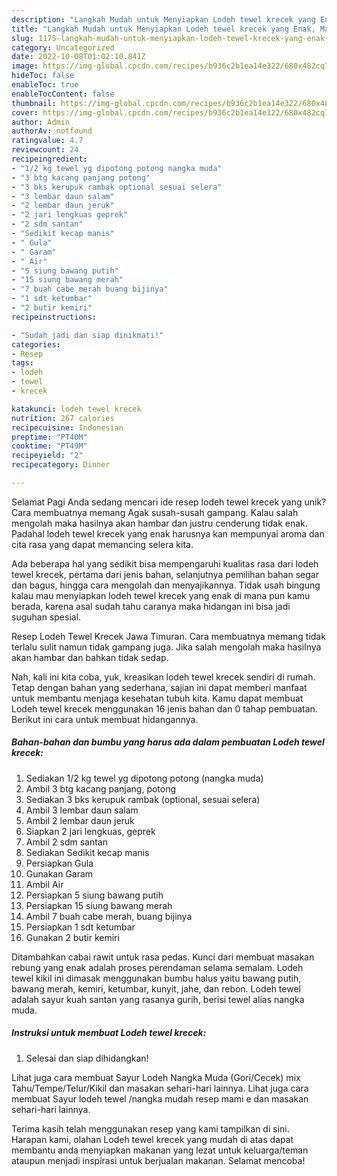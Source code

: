 ```yaml
---
description: "Langkah Mudah untuk Menyiapkan Lodeh tewel krecek yang Enak, Mantap"
title: "Langkah Mudah untuk Menyiapkan Lodeh tewel krecek yang Enak, Mantap"
slug: 1175-langkah-mudah-untuk-menyiapkan-lodeh-tewel-krecek-yang-enak-mantap
category: Uncategorized
date: 2022-10-08T01:02:10.841Z
image: https://img-global.cpcdn.com/recipes/b936c2b1ea14e322/680x482cq70/lodeh-tewel-krecek-foto-resep-utama.jpg
hideToc: false
enableToc: true
enableTocContent: false
thumbnail: https://img-global.cpcdn.com/recipes/b936c2b1ea14e322/680x482cq70/lodeh-tewel-krecek-foto-resep-utama.jpg
cover: https://img-global.cpcdn.com/recipes/b936c2b1ea14e322/680x482cq70/lodeh-tewel-krecek-foto-resep-utama.jpg
author: Admin
authorAv: notfound
ratingvalue: 4.7
reviewcount: 24
recipeingredient:
- "1/2 kg tewel yg dipotong potong nangka muda"
- "3 btg kacang panjang potong"
- "3 bks kerupuk rambak optional sesuai selera"
- "3 lembar daun salam"
- "2 lembar daun jeruk"
- "2 jari lengkuas geprek"
- "2 sdm santan"
- "Sedikit kecap manis"
- " Gula"
- " Garam"
- " Air"
- "5 siung bawang putih"
- "15 siung bawang merah"
- "7 buah cabe merah buang bijinya"
- "1 sdt ketumbar"
- "2 butir kemiri"
recipeinstructions:

- "Sudah jadi dan siap dinikmati!"
categories:
- Resep
tags:
- lodeh
- tewel
- krecek

katakunci: lodeh tewel krecek 
nutrition: 267 calories
recipecuisine: Indonesian
preptime: "PT40M"
cooktime: "PT49M"
recipeyield: "2"
recipecategory: Dinner

---
```



Selamat Pagi Anda sedang mencari ide resep lodeh tewel krecek yang unik? Cara membuatnya memang Agak susah-susah gampang. Kalau salah mengolah maka hasilnya akan hambar dan justru cenderung tidak enak. Padahal lodeh tewel krecek yang enak harusnya kan mempunyai aroma dan cita rasa yang dapat memancing selera kita.


Ada beberapa hal yang sedikit bisa mempengaruhi kualitas rasa dari lodeh tewel krecek, pertama dari jenis bahan, selanjutnya pemilihan bahan segar dan bagus, hingga cara mengolah dan menyajikannya. Tidak usah bingung kalau mau menyiapkan lodeh tewel krecek yang enak di mana pun kamu berada, karena asal sudah tahu caranya maka hidangan ini bisa jadi suguhan spesial.

Resep Lodeh Tewel Krecek Jawa Timuran. Cara membuatnya memang tidak terlalu sulit namun tidak gampang juga. Jika salah mengolah maka hasilnya akan hambar dan bahkan tidak sedap.


Nah, kali ini kita coba, yuk, kreasikan lodeh tewel krecek sendiri di rumah. Tetap dengan bahan yang sederhana, sajian ini dapat memberi manfaat untuk membantu menjaga kesehatan tubuh kita. Kamu dapat membuat Lodeh tewel krecek menggunakan 16 jenis bahan dan 0 tahap pembuatan. Berikut ini cara untuk membuat hidangannya.

<!--inarticleads1-->

##### Bahan-bahan dan bumbu yang harus ada dalam pembuatan Lodeh tewel krecek:

1. Sediakan 1/2 kg tewel yg dipotong potong (nangka muda)
1. Ambil 3 btg kacang panjang, potong
1. Sediakan 3 bks kerupuk rambak (optional, sesuai selera)
1. Ambil 3 lembar daun salam
1. Ambil 2 lembar daun jeruk
1. Siapkan 2 jari lengkuas, geprek
1. Ambil 2 sdm santan
1. Sediakan Sedikit kecap manis
1. Persiapkan  Gula
1. Gunakan  Garam
1. Ambil  Air
1. Persiapkan 5 siung bawang putih
1. Persiapkan 15 siung bawang merah
1. Ambil 7 buah cabe merah, buang bijinya
1. Persiapkan 1 sdt ketumbar
1. Gunakan 2 butir kemiri


Ditambahkan cabai rawit untuk rasa pedas. Kunci dari membuat masakan rebung yang enak adalah proses perendaman selama semalam. Lodeh tewel kikil ini dimasak menggunakan bumbu halus yaitu bawang putih, bawang merah, kemiri, ketumbar, kunyit, jahe, dan rebon. Lodeh tewel adalah sayur kuah santan yang rasanya gurih, berisi tewel alias nangka muda. 

<!--inarticleads2-->

##### Instruksi untuk membuat Lodeh tewel krecek:


1. Selesai dan siap dihidangkan!

Lihat juga cara membuat Sayur Lodeh Nangka Muda (Gori/Cecek) mix Tahu/Tempe/Telur/Kikil dan masakan sehari-hari lainnya. Lihat juga cara membuat Sayur lodeh tewel /nangka mudah resep mami e dan masakan sehari-hari lainnya. 

Terima kasih telah menggunakan resep yang kami tampilkan di sini. Harapan kami, olahan Lodeh tewel krecek yang mudah di atas dapat membantu anda menyiapkan makanan yang lezat untuk keluarga/teman ataupun menjadi inspirasi untuk berjualan makanan. Selamat mencoba!
